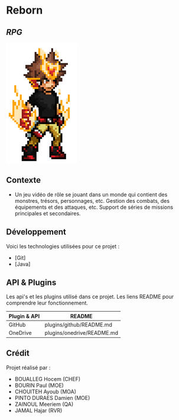 # Reborn
## _RPG_

![N|Solid](https://raw.githubusercontent.com/Hocem95/reborn/main/img/reborn.png)

## Contexte
- Un jeu vidéo de rôle se jouant dans un monde qui contient des monstres, trésors, personnages, etc. Gestion des combats, des équipements et des attaques, etc. Support de séries de missions principales et secondaires.

## Développement

Voici les technologies utilisées pour ce projet :

- [Git] 
- [Java] 

## API & Plugins

Les api's et les plugins utilisé dans ce projet.
Les liens README pour comprendre leur fonctionnement.

| Plugin & API | README |
| ------ | ------ |
| GitHub | plugins/github/README.md |
| OneDrive | plugins/onedrive/README.md |

## Crédit
Projet réalisé par :
- BOUALLEG Hocem (CHEF)
- BOURIN Paul (MOE)
- CHOUITEH Ayoub (MOA)
- PINTO DURAES Damien (MOE)
- ZAINOUL Meeriem (QA)
- JAMAL Hajar (RVR)


